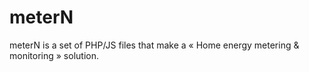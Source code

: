 # meterN
meterN is a set of PHP/JS files that make a « Home energy metering &amp; monitoring » solution. 
